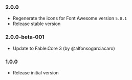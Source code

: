 ### 2.0.0

* Regenerate the icons for Font Awesome version `5.8.1`
* Release stable version

### 2.0.0-beta-001

* Update to Fable.Core 3 (by @alfonsogarciacaro)

### 1.0.0

* Release initial version
